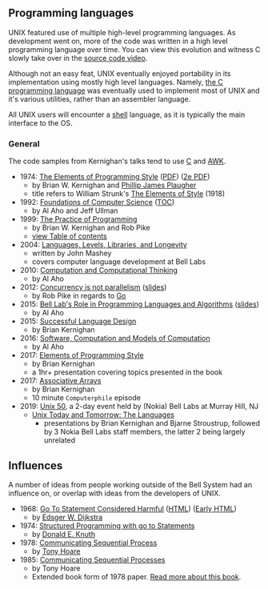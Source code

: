 ## Programming languages

UNIX featured use of multiple high-level programming languages. As development went on, more of the code was written in a high level programming language over time. You can view this evolution and witness C slowly take over in the [source code video](./../code).

Although not an easy feat, UNIX eventually enjoyed portability in its implementation using mostly high level languages. Namely, [the C programming language](./C.md) was eventually used to implement most of UNIX and it's various utilities, rather than an assembler language.

All UNIX users will encounter a [shell](./shell.md) language, as it is typically the main interface to the OS.

### General

The code samples from Kernighan's talks tend to use [C](./C.md) and [AWK](./awk.md).

 * 1974: [The Elements of Programming Style](https://archive.org/details/elementsofprogra00kernrich/mode/2up) ([PDF](http://www2.ing.unipi.it/~a009435/issw/extra/kp_elems_of_pgmng_sty.pdf)) ([2e PDF](https://seriouscomputerist.atariverse.com/media/pdf/book/Elements%20of%20Programming%20Style.pdf))
   * by Brian W. Kernighan and [Phillip James Plaugher](https://www.plauger.com/)
   * title refers to William Strunk's [The Elements of Style](https://www.gutenberg.org/ebooks/37134) (1918)
 * 1992: [Foundations of Computer Science](http://infolab.stanford.edu/%7Eullman/focs.html) ([TOC](http://infolab.stanford.edu/~ullman/focs/toc.pdf))
   * by Al Aho and Jeff Ullman
 * 1999: [The Practice of Programming](https://www.cs.princeton.edu/~bwk/tpop.webpage/)
   * by Brian W. Kernighan and Rob Pike
   * [view Table of contents](https://core.ac.uk/download/pdf/25275735.pdf)
 * 2004: [Languages, Levels, Libraries, and Longevity](https://dl.acm.org/ft_gateway.cfm?id=1039532&ftid=297456&dwn=1)
   * written by John Mashey
   * covers computer language development at Bell Labs
 * 2010: [Computation and Computational Thinking](https://people.cs.vt.edu/~kafura/CS6604/Papers/Computation-And-CT.pdf)
   * by Al Aho
 * 2012: [Concurrency is not parallelism](https://blog.golang.org/waza-talk) ([slides](https://talks.golang.org/2012/waza.slide#1))
   * by Rob Pike in regards to [Go](./go.md)
 * 2015: [Bell Lab's Role in Programming Languages and Algorithms](https://www.youtube.com/watch?v=rkuOTgfmH3w) ([slides](http://www.cs.columbia.edu/~aho/Talks/15-05-06_Simons.pptx))
   * by Al Aho
 * 2015: [Successful Language Design](https://www.youtube.com/watch?v=Sg4U4r_AgJU)
   * by Brian Kernighan
 * 2016: [Software, Computation and Models of Computation](https://www.youtube.com/watch?v=RpTLjm4awGM)
   * by Al Aho
 * 2017: [Elements of Programming Style](https://www.youtube.com/watch?v=8SUkrR7ZfTA)
   * by Brian Kernighan
   * a 1hr+ presentation covering topics presented in the book
 * 2017: [Associative Arrays](https://www.youtube.com/watch?v=qTZJLJ3Gm6Q&list=PLzH6n4zXuckqZ90zLyy36qjO5YIn1RulG&index=5)
   * by Brian Kernighan
   * 10 minute `Computerphile` episode
 * 2019: [Unix 50](https://www.bell-labs.com/unix50), a 2-day event held by (Nokia) Bell Labs at Murray Hill, NJ
   * [Unix Today and Tomorrow: The Languages](https://www.youtube.com/watch?v=xnCgoEyz31M)
     - presentations by Brian Kernighan and Bjarne Stroustrup, followed by 3 Nokia Bell Labs staff members, the latter 2 being largely unrelated

## Influences

A number of ideas from people working outside of the Bell System had an influence on, or overlap with ideas from the developers of UNIX.

 * 1968: [Go To Statement Considered Harmful](https://homepages.cwi.nl/~storm/teaching/reader/Dijkstra68.pdf) ([HTML](http://www.u.arizona.edu/~rubinson/copyright_violations/Go_To_Considered_Harmful.html)) ([Early HTML](https://www.cs.utexas.edu/users/EWD/transcriptions/EWD02xx/EWD215.html))
   * by [Edsger W. Dijkstra](https://en.wikipedia.org/wiki/Edsger_W._Dijkstra)
 * 1974: [Structured Programming with go to Statements](http://web.archive.org/web/20130731202547/http://pplab.snu.ac.kr/courses/adv_pl05/papers/p261-knuth.pdf)
   * by [Donald E. Knuth](https://www-cs-faculty.stanford.edu/~knuth/)
 * 1978: [Communicating Sequential Process](https://www.cs.cmu.edu/~crary/819-f09/Hoare78.pdf)
   * by [Tony Hoare](http://www.cs.ox.ac.uk/people/tony.hoare)
 * 1985: [Communicating Sequential Processes](http://www.usingcsp.com/cspbook.pdf)
   * by Tony Hoare
   * Extended book form of 1978 paper. [Read more about this book](http://www.usingcsp.com/).
